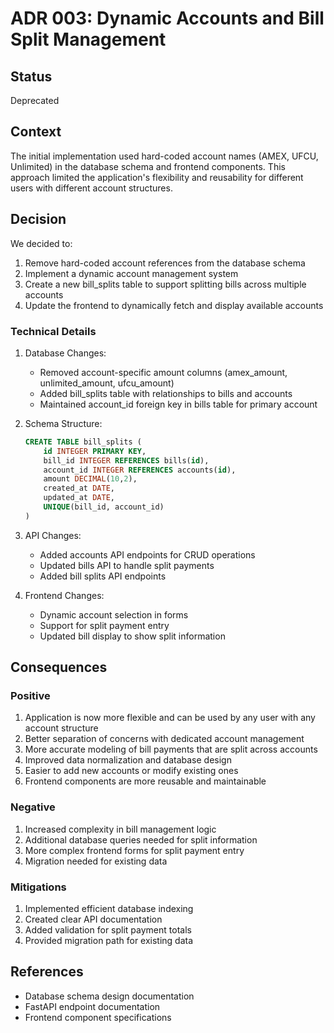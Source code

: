 # ADR 003: Dynamic Accounts and Bill Split Management

## Status

Deprecated

## Context

The initial implementation used hard-coded account names (AMEX, UFCU, Unlimited) in the database schema and frontend components. This approach limited the application's flexibility and reusability for different users with different account structures.

## Decision

We decided to:

1. Remove hard-coded account references from the database schema
2. Implement a dynamic account management system
3. Create a new bill_splits table to support splitting bills across multiple accounts
4. Update the frontend to dynamically fetch and display available accounts

### Technical Details

1. Database Changes:
   - Removed account-specific amount columns (amex_amount, unlimited_amount, ufcu_amount)
   - Added bill_splits table with relationships to bills and accounts
   - Maintained account_id foreign key in bills table for primary account

2. Schema Structure:

   ```sql
   CREATE TABLE bill_splits (
       id INTEGER PRIMARY KEY,
       bill_id INTEGER REFERENCES bills(id),
       account_id INTEGER REFERENCES accounts(id),
       amount DECIMAL(10,2),
       created_at DATE,
       updated_at DATE,
       UNIQUE(bill_id, account_id)
   )
   ```

3. API Changes:
   - Added accounts API endpoints for CRUD operations
   - Updated bills API to handle split payments
   - Added bill splits API endpoints

4. Frontend Changes:
   - Dynamic account selection in forms
   - Support for split payment entry
   - Updated bill display to show split information

## Consequences

### Positive

1. Application is now more flexible and can be used by any user with any account structure
2. Better separation of concerns with dedicated account management
3. More accurate modeling of bill payments that are split across accounts
4. Improved data normalization and database design
5. Easier to add new accounts or modify existing ones
6. Frontend components are more reusable and maintainable

### Negative

1. Increased complexity in bill management logic
2. Additional database queries needed for split information
3. More complex frontend forms for split payment entry
4. Migration needed for existing data

### Mitigations

1. Implemented efficient database indexing
2. Created clear API documentation
3. Added validation for split payment totals
4. Provided migration path for existing data

## References

- Database schema design documentation
- FastAPI endpoint documentation
- Frontend component specifications
